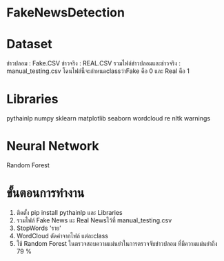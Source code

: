# FakeNewsDetection
# Dataset
ข่าวปลอม : Fake.CSV
ข่าวจริง : REAL.CSV
รวมไฟล์ข่าวปลอมและช่าวจริง : manual_testing.csv โดนไฟล์นี้จะกำหนดclassว่าFake คือ 0 และ Real คือ 1
# Libraries
pythainlp
numpy
sklearn
matplotlib
seaborn
wordcloud
re
nltk
warnings
# Neural Network 
Random Forest

# ขั้นตอนการทำงาน
1. ติดตั้ง pip install pythainlp และ Libraries 
2. รวมไฟล์ Fake News แะ Real Newsไว้ที่ manual_testing.csv 
3. StopWords 'ราย' 
4. WordCloud ตัดคำจากไฟล์ แต่ละclass 
5. ใช้ Random Forest ในตรวจสอบความแม่นยำในการตรวจจับข่าวปลอม ที่มีความแม่นยำถึง 79 % 
